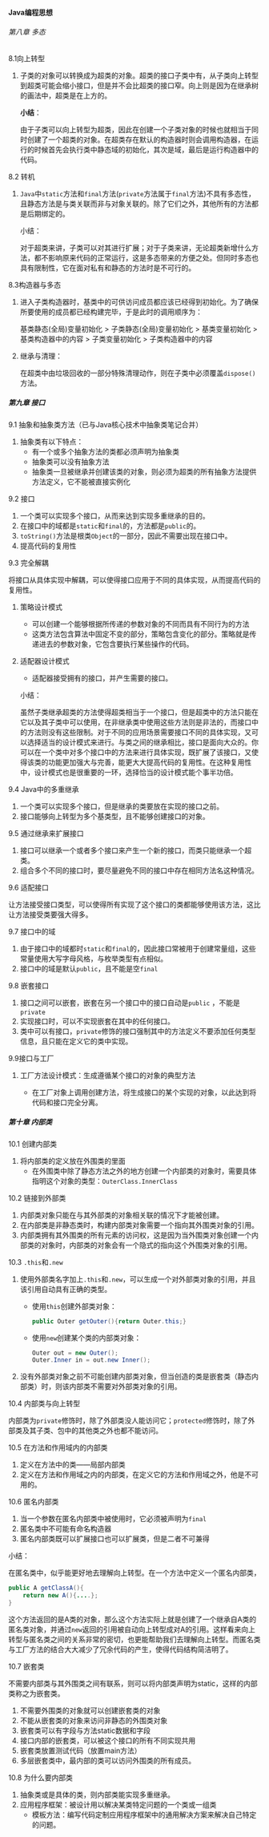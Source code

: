 #### Java编程思想

###### 第八章 多态

8.1向上转型

1. 子类的对象可以转换成为超类的对象。超类的接口子类中有，从子类向上转型到超类可能会缩小接口，但是并不会比超类的接口窄。向上则是因为在继承树的画法中，超类是在上方的。

   **小结**：

   ​       由于子类可以向上转型为超类，因此在创建一个子类对象的时候也就相当于同时创建了一个超类的对象。在超类存在默认的构造器时则会调用构造器，在运行的时候首先会执行类中静态域的初始化，其次是域，最后是运行构造器中的代码。

8.2 转机 

1. `Java`中`static`方法和`final`方法(`private`方法属于`final`方法)不具有多态性，且静态方法是与类关联而非与对象关联的。除了它们之外，其他所有的方法都是后期绑定的。

   小结：

   ​       对于超类来讲，子类可以对其进行扩展；对于子类来讲，无论超类新增什么方法，都不影响原来代码的正常运行，这是多态带来的方便之处。但同时多态也具有限制性，它在面对私有和静态的方法时是不可行的。

8.3构造器与多态

1. 进入子类构造器时，基类中的可供访问成员都应该已经得到初始化。为了确保所要使用的成员都已经构建完毕，于是此时的调用顺序为：

   基类静态(全局)变量初始化 >  子类静态(全局)变量初始化  > 基类变量初始化 >  基类构造器中的内容   >    子类变量初始化  >  子类构造器中的内容

2. 继承与清理：

   在超类中由垃圾回收的一部分特殊清理动作，则在子类中必须覆盖`dispose()`方法。





##### 第九章 接口

9.1 抽象和抽象类方法（已与Java核心技术中抽象类笔记合并）

1. 抽象类有以下特点：
   + 有一个或多个抽象方法的类都必须声明为抽象类
   + 抽象类可以没有抽象方法
   + 抽象类一旦被继承并创建该类的对象，则必须为超类的所有抽象方法提供方法定义，它不能被直接实例化

9.2 接口

1. 一个类可以实现多个接口，从而来达到实现多重继承的目的。
2. 在接口中的域都是`static`和`final`的，方法都是`public`的。
3. `toString()`方法是根类`Object`的一部分，因此不需要出现在接口中。
4. 提高代码的复用性

9.3 完全解耦

将接口从具体实现中解耦，可以使得接口应用于不同的具体实现，从而提高代码的复用性。

1. 策略设计模式

   + 可以创建一个能够根据所传递的参数对象的不同而具有不同行为的方法
   + 这类方法包含算法中固定不变的部分，策略包含变化的部分。策略就是传递进去的参数对象，它包含要执行某些操作的代码。

2. 适配器设计模式

   + 适配器接受拥有的接口，并产生需要的接口。

   小结：

   ​       虽然子类继承超类的方法使得超类相当于一个接口，但是超类中的方法只能在它以及其子类中可以使用，在非继承类中使用这些方法则是非法的，而接口中的方法则没有这些限制。对于不同的应用场景需要接口不同的具体实现，又可以选择适当的设计模式来进行。与类之间的继承相比，接口是面向大众的。你可以在一个类中对多个接口中的方法来进行具体实现，既扩展了该接口，又使得该类的功能更加强大与完善，能更大大提高代码的复用性。在这种复用性中，设计模式也是很重要的一环，选择恰当的设计模式能个事半功倍。

9.4 Java中的多重继承

1. 一个类可以实现多个接口，但是继承的类要放在实现的接口之前。
2. 接口能够向上转型为多个基类型，且不能够创建接口的对象。

9.5 通过继承来扩展接口

1. 接口可以继承一个或者多个接口来产生一个新的接口，而类只能继承一个超类。
2. 组合多个不同的接口时，要尽量避免不同的接口中存在相同方法名这种情况。

9.6 适配接口

让方法接受接口类型，可以使得所有实现了这个接口的类都能够使用该方法，这比让方法接受类要强大得多。

9.7 接口中的域

1. 由于接口中的域都时`static`和`final`的，因此接口常被用于创建常量组，这些常量使用大写字母风格，与枚举类型有点相似。
2. 接口中的域是默认`public`，且不能是空`final`

9.8 嵌套接口

1. 接口之间可以嵌套，嵌套在另一个接口中的接口自动是`public` ，不能是`private`
2. 实现接口时，可以不实现嵌套在其中的任何接口。
3. 类中可以有接口，`private`修饰的接口强制其中的方法定义不要添加任何类型信息，且只能在定义它的类中实现。

9.9接口与工厂

1. 工厂方法设计模式：生成遵循某个接口的对象的典型方法

   + 在工厂对象上调用创建方法，将生成接口的某个实现的对象，以此达到将代码和接口完全分离。

   



##### 第十章 内部类

10.1 创建内部类

1. 将内部类的定义放在外围类的里面
   + 在外围类中除了静态方法之外的地方创建一个内部类的对象时，需要具体指明这个对象的类型：`OuterClass.InnerClass`

10.2 链接到外部类

1. 内部类对象只能在与其外部类的对象相关联的情况下才能被创建。
2. 在内部类是非静态类时，构建内部类对象需要一个指向其外围类对象的引用。
3. 内部类拥有其外围类的所有元素的访问权，这是因为当外围类对象创建一个内部类的对象时，内部类的对象会有一个隐式的指向这个外围类对象的引用。

10.3 `.this`和`.new`

1. 使用外部类名字加上`.this`和`.new`，可以生成一个对外部类对象的引用，并且该引用自动具有正确的类型。

   + 使用`this`创建外部类对象：

     ```java
     public Outer getOuter(){return Outer.this;}
     ```

   + 使用`new`创建某个类的内部类对象：

     ```java
     Outer out = new Outer();
     Outer.Inner in = out.new Inner();
     ```

2. 没有外部类对象之前不可能创建内部类对象，但当创造的类是嵌套类（静态内部类）时，则该内部类不需要对外部类对象的引用。

10.4 内部类与向上转型

内部类为`private`修饰时，除了外部类没人能访问它；`protected`修饰时，除了外部类及其子类、包中的其他类之外也都不能访问。

10.5  在方法和作用域内的内部类

1. 定义在方法中的类——局部内部类
2. 定义在方法和作用域之内的内部类，在定义它的方法和作用域之外，他是不可用的。

10.6 匿名内部类

1. 当一个参数在匿名内部类中被使用时，它必须被声明为`final`
2. 匿名类中不可能有命名构造器
3. 匿名内部类既可以扩展接口也可以扩展类，但是二者不可兼得


小结：

在匿名类中，似乎能更好地去理解向上转型。在一个方法中定义一个匿名内部类，

```java
public A getClassA(){
    return new A(){....}; 
}
```

这个方法返回的是A类的对象，那么这个方法实际上就是创建了一个继承自A类的匿名类对象，并通过`new`返回的引用被自动向上转型成对A的引用。这样看来向上转型与匿名类之间的关系非常的密切，也更能帮助我们去理解向上转型。而匿名类与工厂方法的结合大大减少了冗余代码的产生，使得代码结构简洁明了。



10.7  嵌套类

不需要内部类与其外围类之间有联系，则可以将内部类声明为static，这样的内部类称之为嵌套类。

1. 不需要外围类的对象就可以创建嵌套类的对象
2. 不能从嵌套类的对象来访问非静态的外围类对象
3. 嵌套类可以有字段与方法static数据和字段
4. 接口内部的嵌套类，可以被这个接口的所有不同实现共用
5. 嵌套类放置测试代码（放置main方法）
6. 多层嵌套类中，最内部的类可以访问外围类的所有成员。

10.8 为什么要内部类

1. 抽象类或是具体的类，则内部类能实现多重继承。
2. 应用程序框架：被设计用以解决某类特定问题的一个类或一组类
   + 模板方法：编写代码定制应用程序框架中的通用解决方案来解决自己特定的问题。



